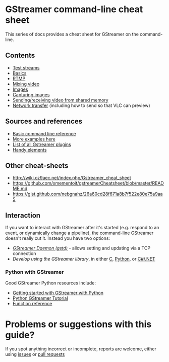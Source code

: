 # GStreamer command-line cheat sheet

This series of docs provides a cheat sheet for GStreamer on the command-line.

## Contents

* [Test streams](test_streams.md)
* [Basics](basics.md)
* [RTMP](rtmp.md)
* [Mixing video](mixing.md)
* [Images](images.md)
* [Capturing images](capturing_images.md)
* [Sending/receiving video from shared memory](memory_transfer.md)
* [Network transfer](network_transfer.md) (including how to send so that VLC can preview)

## Sources and references

* [Basic command line reference](http://docs.gstreamer.com/display/GstSDK/Basic+tutorial+10%3A+GStreamer+tools)
* [More examples here](http://docs.gstreamer.com/display/GstSDK/gst-launch)
* [List of all Gstreamer plugins](https://gstreamer.freedesktop.org/documentation/plugins.html)
* [Handy elements](https://gstreamer.freedesktop.org/documentation/tutorials/basic/handy-elements.html#uridecodebin)

## Other cheat-sheets

* http://wiki.oz9aec.net/index.php/Gstreamer_cheat_sheet
* https://github.com/xmementoit/gstreamerCheatsheet/blob/master/README.md
* https://gist.github.com/nebgnahz/26a60cd28f671a8b7f522e80e75a9aa5

## Interaction

If you want to interact with GStreamer after it's started (e.g. respond to an event, or dynamically change a pipeline), the command-line GStreamer doesn't really cut it. Instead you have two options:

* *[GStreamer Daemon (gstd)](https://github.com/RidgeRun/gstd-1.x)* - allows setting and updating via a TCP connection
* *Develop using the GStreamer library*, in either [C](https://gstreamer.freedesktop.org/documentation/application-development/basics/helloworld.html), [Python](https://github.com/GStreamer/gst-python), or [C#/.NET](https://github.com/GStreamer/gstreamer-sharp)

### Python with GStreamer

Good GStreamer Python resources include:

* [Getting started with GStreamer with Python](https://www.jonobacon.com/2006/08/28/getting-started-with-gstreamer-with-python/)
* [Python GStreamer Tutorial](http://brettviren.github.io/pygst-tutorial-org/pygst-tutorial.html)
* [Function reference](http://lazka.github.io/pgi-docs/#GstApp-1.0)

# Problems or suggestions with this guide?

If you spot anything incorrect or incomplete, reports are welcome, either using [issues](issues) or [pull requests](pulls)
